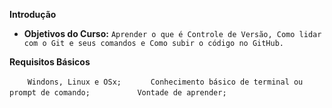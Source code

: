 **Introdução**

- **Objetivos do Curso:** 
    ``Aprender o que é Controle de Versão, Como lidar com o Git e seus comandos e Como subir o código no GitHub.``

**Requisitos Básicos**

```     Windons, Linux e OSx;   ```
```     Conhecimento básico de terminal ou prompt de comando;       ```
```     Vontade de aprender;        ```